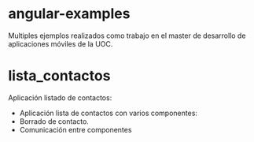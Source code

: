 # angular-examples

Multiples ejemplos realizados como trabajo en el master de desarrollo de aplicaciones móviles de la UOC.


lista_contactos
===============

Aplicación listado de contactos:

 * Aplicación lista de contactos con varios componentes:
 * Borrado de contacto.
 * Comunicación entre componentes



